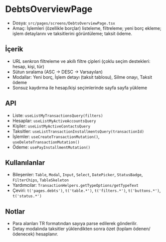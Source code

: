 # DebtsOverviewPage

- Dosya: `src/pages/screens/DebtsOverviewPage.tsx`
- Amaç: İşlemleri (özellikle borçlar) listeleme, filtreleme; yeni borç ekleme; işlem detaylarını ve taksitlerini görüntüleme; taksit ödeme.

## İçerik
- URL senkron filtreleme ve akıllı filtre çipleri (çoklu seçim destekleri: hesap, kişi, tür)
- Sütun sıralama (ASC → DESC → Varsayılan)
- Modallar: Yeni borç, İşlem detayı (taksit tablosu), Silme onayı, Taksit ödeme
- Sonsuz kaydırma ile hesap/kişi seçimlerinde sayfa sayfa yükleme

## API
- Liste: `useListMyTransactionsQuery(filters)`
- Hesaplar: `useListMyActiveAccountsQuery`
- Kişiler: `useListMyActiveContactsQuery`
- Taksitler: `useListTransactionInstallmentsQuery(transactionId)`
- İşlemler: `useCreateTransactionMutation()`, `useDeleteTransactionMutation()`
- Ödeme: `usePayInstallmentMutation()`

## Kullanılanlar
- Bileşenler: `Table`, `Modal`, `Input`, `Select`, `DatePicker`, `StatusBadge`, `FilterChips`, `TableSkeleton`
- Yardımcılar: `TransactionHelpers.getTypeOptions/getTypeText`
- Çeviri: `t('pages.debts')`, `t('table.*')`, `t('filters.*')`, `t('buttons.*')`, `t('status.*')`

## Notlar
- Para alanları TR formatından sayıya parse edilerek gönderilir.
- Detay modalında taksitler yüklendikten sonra özet (toplam ödenen/ödenecek) hesaplanır.
